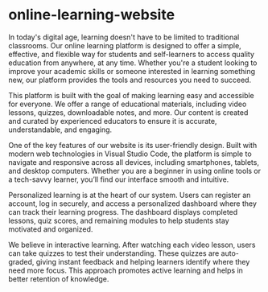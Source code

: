# online-learning-website
































In today's digital age, learning doesn't have to be limited to traditional classrooms. Our online learning platform is designed to offer a simple, effective, and flexible way for students and self-learners to access quality education from anywhere, at any time. Whether you're a student looking to improve your academic skills or someone interested in learning something new, our platform provides the tools and resources you need to succeed.

This platform is built with the goal of making learning easy and accessible for everyone. We offer a range of educational materials, including video lessons, quizzes, downloadable notes, and more. Our content is created and curated by experienced educators to ensure it is accurate, understandable, and engaging.

One of the key features of our website is its user-friendly design. Built with modern web technologies in Visual Studio Code, the platform is simple to navigate and responsive across all devices, including smartphones, tablets, and desktop computers. Whether you are a beginner in using online tools or a tech-savvy learner, you’ll find our interface smooth and intuitive.

Personalized learning is at the heart of our system. Users can register an account, log in securely, and access a personalized dashboard where they can track their learning progress. The dashboard displays completed lessons, quiz scores, and remaining modules to help students stay motivated and organized.

We believe in interactive learning. After watching each video lesson, users can take quizzes to test their understanding. These quizzes are auto-graded, giving instant feedback and helping learners identify where they need more focus. This approach promotes active learning and helps in better retention of knowledge.
